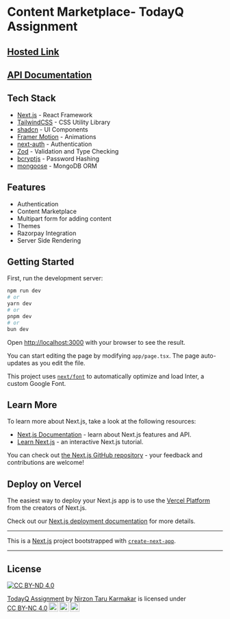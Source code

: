 # Content Marketplace- TodayQ Assignment

## [Hosted Link](https://todayq-assignment.vercel.app/)

## [API Documentation](https://documenter.getpostman.com/view/20186883/2sA3Qwcq6T)

## Tech Stack

- [Next.js](https://nextjs.org/) - React Framework
- [TailwindCSS](https://tailwindcss.com/) - CSS Utility Library
- [shadcn](https://ui.shadcn.com/) - UI Components
- [Framer Motion](https://www.framer.com/motion/) - Animations
- [next-auth](https://next-auth.js.org/) - Authentication
- [Zod](https://github.com/colinhacks/zod) - Validation and Type Checking
- [bcryptjs](https://github.com/kelektiv/node.bcrypt.js) - Password Hashing
- [mongoose](https://mongoosejs.com/) - MongoDB ORM

## Features

- Authentication
- Content Marketplace
- Multipart form for adding content
- Themes
- Razorpay Integration
- Server Side Rendering

## Getting Started

First, run the development server:

```bash
npm run dev
# or
yarn dev
# or
pnpm dev
# or
bun dev
```

Open [http://localhost:3000](http://localhost:3000) with your browser to see the result.

You can start editing the page by modifying `app/page.tsx`. The page auto-updates as you edit the file.

This project uses [`next/font`](https://nextjs.org/docs/basic-features/font-optimization) to automatically optimize and load Inter, a custom Google Font.

## Learn More

To learn more about Next.js, take a look at the following resources:

- [Next.js Documentation](https://nextjs.org/docs) - learn about Next.js features and API.
- [Learn Next.js](https://nextjs.org/learn) - an interactive Next.js tutorial.

You can check out [the Next.js GitHub repository](https://github.com/vercel/next.js/) - your feedback and contributions are welcome!

## Deploy on Vercel

The easiest way to deploy your Next.js app is to use the [Vercel Platform](https://vercel.com/new?utm_medium=default-template&filter=next.js&utm_source=create-next-app&utm_campaign=create-next-app-readme) from the creators of Next.js.

Check out our [Next.js deployment documentation](https://nextjs.org/docs/deployment) for more details.

---

This is a [Next.js](https://nextjs.org/) project bootstrapped with [`create-next-app`](https://github.com/vercel/next.js/tree/canary/packages/create-next-app).

---

## License

[![CC BY-ND 4.0][cc-by-nd-shield]][cc-by-nd]

<p xmlns:cc="http://creativecommons.org/ns#" xmlns:dct="http://purl.org/dc/terms/"><a property="dct:title" rel="cc:attributionURL" href="https://github.com/nirzon47/todayq-assignment">TodayQ Assignment</a> by <a rel="cc:attributionURL dct:creator" property="cc:attributionName" href="https://nirzonkarmakar.com">Nirzon Taru Karmakar</a> is licensed under <a href="https://creativecommons.org/licenses/by-nc/4.0/?ref=chooser-v1" target="_blank" rel="license noopener noreferrer" style="display:inline-block;">CC BY-NC 4.0<img style="height:22px!important;margin-left:3px;vertical-align:text-bottom;" src="https://mirrors.creativecommons.org/presskit/icons/cc.svg?ref=chooser-v1" alt=""><img style="height:22px!important;margin-left:3px;vertical-align:text-bottom;" src="https://mirrors.creativecommons.org/presskit/icons/by.svg?ref=chooser-v1" alt=""><img style="height:22px!important;margin-left:3px;vertical-align:text-bottom;" src="https://mirrors.creativecommons.org/presskit/icons/nc.svg?ref=chooser-v1" alt=""></a></p>

[cc-by-nd]: https://creativecommons.org/licenses/by-nd/4.0/
[cc-by-nd-shield]: https://img.shields.io/badge/License-CC%20BY--ND%204.0-lightgrey.svg
